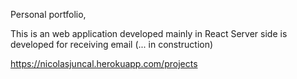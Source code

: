 Personal portfolio, 

This is an web application developed mainly in React
Server side is developed for receiving email 
(... in construction)


https://nicolasjuncal.herokuapp.com/projects
